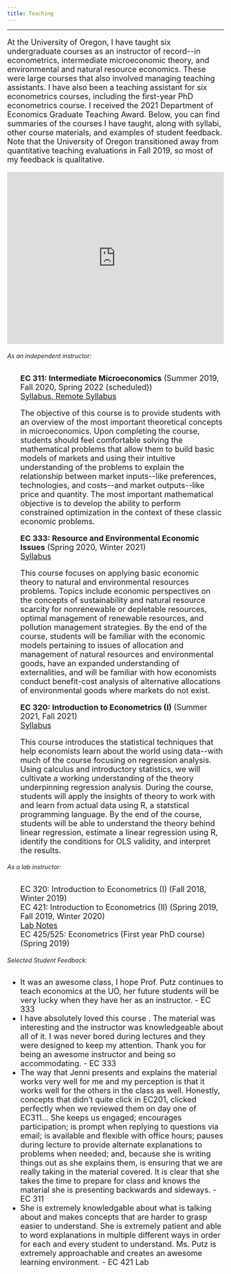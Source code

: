 ```yaml
---
title: Teaching
---
```

<html>
<head>
<meta name="viewport" content="width=device-width, initial-scale=1">
<script src="https://kit.fontawesome.com/4ddc2e813a.js" crossorigin="anonymous"></script>
<style>
#menu li{
  list-style-type: none;
}
	
img {
  border-radius: 50%;
}
</style>
</head>
<body>
	<hr>
<font size="4"><p>At the University of Oregon, I have taught six undergraduate courses as an instructor of record--in econometrics, intermediate microeconomic theory, and environmental and natural resource economics. These were large courses that also involved managing teaching assistants. I have also been a teaching assistant for six econometrics courses, including the first-year PhD econometrics course. I received the 2021 Department of Economics Graduate Teaching Award. Below, you can find summaries of the courses I have taught, along with syllabi, other course materials, and examples of student feedback. Note that the University of Oregon transitioned away from quantitative teaching evaluations in Fall 2019, so most of my feedback is qualitative.</p></font>
	
<iframe height="400" width="100%" frameborder="no" src="https://jenniputz.shinyapps.io/course_evals/"> </iframe>
  <h6>As an independent instructor: </h6>
    <font size="4"><ul id="menu">
	    <li> <b>EC 311: Intermediate Microeconomics</b> (Summer 2019, Fall 2020, Spring 2022 (scheduled)) <br>
	    <a href="/EC311Syllabus.pdf">Syllabus, </a><a href="/EC311_F20_Syllabus.pdf">  Remote Syllabus</a></li>
	    <p> The objective of this course is to provide students with an overview of the most important theoretical concepts in microeconomics. Upon completing the course, students should feel comfortable solving the mathematical problems that allow them to build basic models of markets and using their
intuitive understanding of the problems to explain the relationship between market inputs--like preferences, technologies, and costs--and market outputs--like price and quantity. The most important mathematical objective is to develop the ability to perform constrained optimization in the context of these classic economic problems. </p>
	    <li> <b>EC 333: Resource and Environmental Economic Issues</b> (Spring 2020, Winter 2021) <br>
	    <a href="/EC333_Syllabus_1.pdf">Syllabus</a><br></li>
	    <p> This course focuses on applying basic economic theory to natural and environmental resources problems. Topics include economic perspectives on the concepts of sustainability and natural resource scarcity for nonrenewable or depletable resources, optimal management of renewable resources, and pollution management strategies. By the end of the course, students will be familiar with the economic models pertaining to issues of allocation and management of natural resources and environmental goods, have an expanded understanding of externalities, and will be familiar with how economists conduct benefit-cost analysis of alternative allocations of environmental goods where markets do not exist. </p>
	    <li> <b>EC 320: Introduction to Econometrics (I)</b> (Summer 2021, Fall 2021) <br>
	    <a href="/EC320_Syllabus_Summer21.pdf">Syllabus</a><br></li>
	    <p> This course introduces the statistical techniques that help economists learn about the world using data--with much of the course focusing on regression analysis. Using calculus and introductory statistics, we will cultivate a working understanding of the theory underpinning regression analysis. During the course, students will apply the insights of theory to work with and learn from actual data using R, a statstical programming language. By the end of the course, students will be able to understand the theory behind linear regression, estimate a linear regression using R, identify the conditions for OLS validity, and interpret the results.	 </p>  
    </ul></font>
    <h6> As a lab instructor: </h6>  
    <font size="4"><ul id="menu">
    <li> EC 320: Introduction to Econometrics (I) (Fall 2018, Winter 2019)</li>
    <li> EC 421: Introduction to Econometrics (II) (Spring 2019, Fall 2019, Winter 2020) <br>
    <a href="https://jenniputz.com/EC421_W20_Lab/">Lab Notes</a></li>
    <li> EC 425/525: Econometrics (First year PhD course) (Spring 2019)</li>
    </ul></font>
 
 <h6>Selected Student Feedback: </h6>
<font size="4"><ul>
    <li> It was an awesome class, I hope Prof. Putz continues to teach economics at the UO, her future students will be very lucky when they have her as an instructor. - EC 333</li>
    <li>I have absolutely loved this course . The material was interesting and the instructor was knowledgeable about all of it. I was never bored during lectures and they were designed to keep my attention. Thank you for being an awesome instructor and being so accommodating. - EC 333</li>
    <li>The way that Jenni presents and explains the material works very well for me and my perception is that it works well for the others in the class as well. Honestly, concepts that didn’t quite click in EC201, clicked perfectly when we reviewed them on day one of EC311... She keeps us engaged; encourages participation; is prompt when replying to questions via email; is available and flexible with office hours; pauses during lecture to provide alternate explanations to problems when needed; and, because she is writing things out as she explains them, is ensuring that we are really taking in the material covered. It is clear that she takes the time to prepare for class and knows the material she is presenting backwards and sideways. - EC 311</li>
 <li>She is extremely knowledgable about what is talking about and makes concepts that are harder to grasp easier to understand. She is extremely patient and able to word explanations in multiple different ways in order for each and every student to understand. Ms. Putz is extremely approachable and creates an awesome learning environment. - EC 421 Lab</li>
</ul></font>

</body>
</html>
